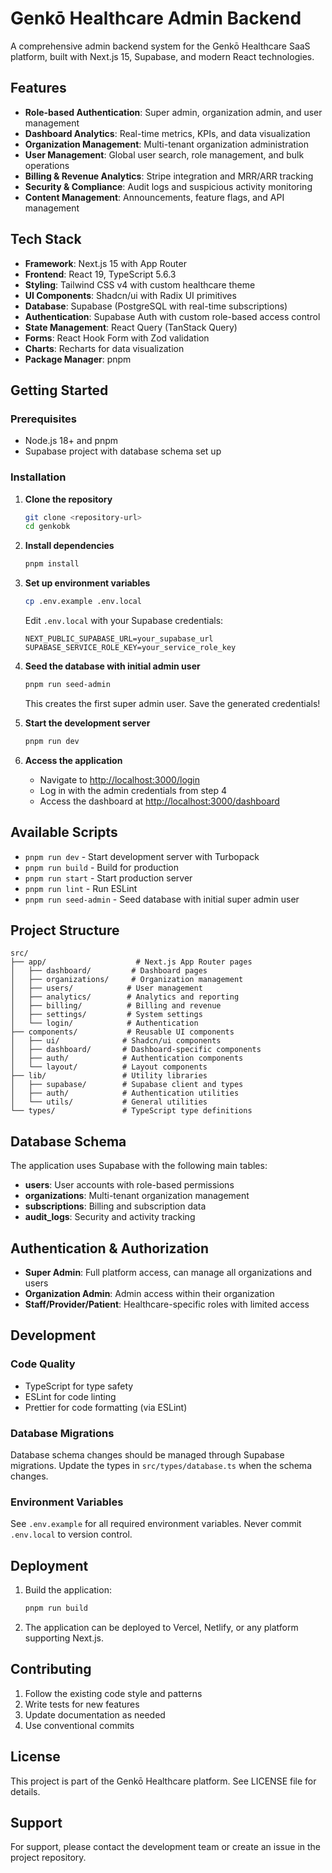 # Genkō Healthcare Admin Backend

A comprehensive admin backend system for the Genkō Healthcare SaaS platform, built with Next.js 15, Supabase, and modern React technologies.

## Features

- **Role-based Authentication**: Super admin, organization admin, and user management
- **Dashboard Analytics**: Real-time metrics, KPIs, and data visualization
- **Organization Management**: Multi-tenant organization administration
- **User Management**: Global user search, role management, and bulk operations
- **Billing & Revenue Analytics**: Stripe integration and MRR/ARR tracking
- **Security & Compliance**: Audit logs and suspicious activity monitoring
- **Content Management**: Announcements, feature flags, and API management

## Tech Stack

- **Framework**: Next.js 15 with App Router
- **Frontend**: React 19, TypeScript 5.6.3
- **Styling**: Tailwind CSS v4 with custom healthcare theme
- **UI Components**: Shadcn/ui with Radix UI primitives
- **Database**: Supabase (PostgreSQL with real-time subscriptions)
- **Authentication**: Supabase Auth with custom role-based access control
- **State Management**: React Query (TanStack Query)
- **Forms**: React Hook Form with Zod validation
- **Charts**: Recharts for data visualization
- **Package Manager**: pnpm

## Getting Started

### Prerequisites

- Node.js 18+ and pnpm
- Supabase project with database schema set up

### Installation

1. **Clone the repository**
   ```bash
   git clone <repository-url>
   cd genkobk
   ```

2. **Install dependencies**
   ```bash
   pnpm install
   ```

3. **Set up environment variables**
   ```bash
   cp .env.example .env.local
   ```

   Edit `.env.local` with your Supabase credentials:
   ```env
   NEXT_PUBLIC_SUPABASE_URL=your_supabase_url
   SUPABASE_SERVICE_ROLE_KEY=your_service_role_key
   ```

4. **Seed the database with initial admin user**
   ```bash
   pnpm run seed-admin
   ```

   This creates the first super admin user. Save the generated credentials!

5. **Start the development server**
   ```bash
   pnpm run dev
   ```

6. **Access the application**
   - Navigate to [http://localhost:3000/login](http://localhost:3000/login)
   - Log in with the admin credentials from step 4
   - Access the dashboard at [http://localhost:3000/dashboard](http://localhost:3000/dashboard)

## Available Scripts

- `pnpm run dev` - Start development server with Turbopack
- `pnpm run build` - Build for production
- `pnpm run start` - Start production server
- `pnpm run lint` - Run ESLint
- `pnpm run seed-admin` - Seed database with initial super admin user

## Project Structure

```
src/
├── app/                    # Next.js App Router pages
│   ├── dashboard/         # Dashboard pages
│   ├── organizations/     # Organization management
│   ├── users/            # User management
│   ├── analytics/        # Analytics and reporting
│   ├── billing/          # Billing and revenue
│   ├── settings/         # System settings
│   └── login/            # Authentication
├── components/           # Reusable UI components
│   ├── ui/              # Shadcn/ui components
│   ├── dashboard/       # Dashboard-specific components
│   ├── auth/            # Authentication components
│   └── layout/          # Layout components
├── lib/                 # Utility libraries
│   ├── supabase/        # Supabase client and types
│   ├── auth/            # Authentication utilities
│   └── utils/           # General utilities
└── types/               # TypeScript type definitions
```

## Database Schema

The application uses Supabase with the following main tables:

- **users**: User accounts with role-based permissions
- **organizations**: Multi-tenant organization management
- **subscriptions**: Billing and subscription data
- **audit_logs**: Security and activity tracking

## Authentication & Authorization

- **Super Admin**: Full platform access, can manage all organizations and users
- **Organization Admin**: Admin access within their organization
- **Staff/Provider/Patient**: Healthcare-specific roles with limited access

## Development

### Code Quality

- TypeScript for type safety
- ESLint for code linting
- Prettier for code formatting (via ESLint)

### Database Migrations

Database schema changes should be managed through Supabase migrations. Update the types in `src/types/database.ts` when the schema changes.

### Environment Variables

See `.env.example` for all required environment variables. Never commit `.env.local` to version control.

## Deployment

1. Build the application:
   ```bash
   pnpm run build
   ```

2. The application can be deployed to Vercel, Netlify, or any platform supporting Next.js.

## Contributing

1. Follow the existing code style and patterns
2. Write tests for new features
3. Update documentation as needed
4. Use conventional commits

## License

This project is part of the Genkō Healthcare platform. See LICENSE file for details.

## Support

For support, please contact the development team or create an issue in the project repository.
